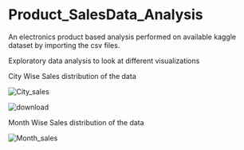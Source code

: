 # Product_SalesData_Analysis

An electronics product based analysis performed on available kaggle dataset by importing the csv files.

Exploratory data analysis to look at different visualizations 

City Wise Sales distribution of the data


![City_sales](https://user-images.githubusercontent.com/41074452/156020992-43ab54be-63b6-43ec-a396-f25f20741fa0.png)


![download](https://user-images.githubusercontent.com/41074452/156020998-510127cd-f6b0-4ebf-b00e-47657cbf0eb0.png)

Month Wise Sales distribution of the data


![Month_sales](https://user-images.githubusercontent.com/41074452/156021003-0e422302-6991-4326-9dfe-0b0301f4d44f.png)
